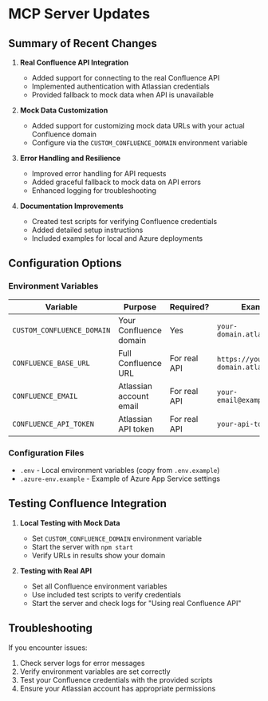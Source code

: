 # MCP Server Updates

## Summary of Recent Changes

1. **Real Confluence API Integration**
   - Added support for connecting to the real Confluence API
   - Implemented authentication with Atlassian credentials
   - Provided fallback to mock data when API is unavailable

2. **Mock Data Customization**
   - Added support for customizing mock data URLs with your actual Confluence domain
   - Configure via the `CUSTOM_CONFLUENCE_DOMAIN` environment variable

3. **Error Handling and Resilience**
   - Improved error handling for API requests
   - Added graceful fallback to mock data on API errors
   - Enhanced logging for troubleshooting

4. **Documentation Improvements**
   - Created test scripts for verifying Confluence credentials
   - Added detailed setup instructions
   - Included examples for local and Azure deployments

## Configuration Options

### Environment Variables

| Variable | Purpose | Required? | Example |
|----------|---------|-----------|---------|
| `CUSTOM_CONFLUENCE_DOMAIN` | Your Confluence domain | Yes | `your-domain.atlassian.net` |
| `CONFLUENCE_BASE_URL` | Full Confluence URL | For real API | `https://your-domain.atlassian.net` |
| `CONFLUENCE_EMAIL` | Atlassian account email | For real API | `your-email@example.com` |
| `CONFLUENCE_API_TOKEN` | Atlassian API token | For real API | `your-api-token` |

### Configuration Files

- `.env` - Local environment variables (copy from `.env.example`)
- `.azure-env.example` - Example of Azure App Service settings

## Testing Confluence Integration

1. **Local Testing with Mock Data**
   - Set `CUSTOM_CONFLUENCE_DOMAIN` environment variable
   - Start the server with `npm start`
   - Verify URLs in results show your domain

2. **Testing with Real API**
   - Set all Confluence environment variables
   - Use included test scripts to verify credentials
   - Start the server and check logs for "Using real Confluence API"

## Troubleshooting

If you encounter issues:

1. Check server logs for error messages
2. Verify environment variables are set correctly
3. Test your Confluence credentials with the provided scripts
4. Ensure your Atlassian account has appropriate permissions
